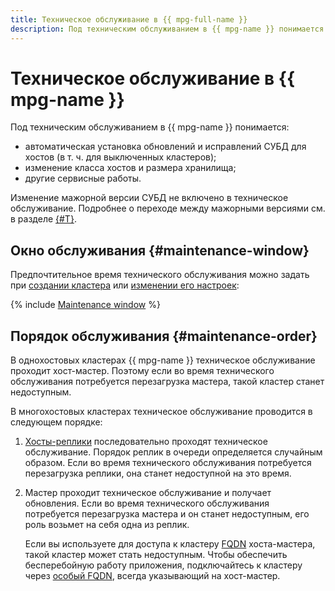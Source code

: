 ```yaml
---
title: Техническое обслуживание в {{ mpg-full-name }}
description: Под техническим обслуживанием в {{ mpg-name }} понимается автоматическая установка обновлений и исправлений СУБД для хостов (в т. ч. для выключенных кластеров), изменение класса хостов и размера хранилища и другие сервисные работы.
---
```


# Техническое обслуживание в {{ mpg-name }}

Под техническим обслуживанием в {{ mpg-name }} понимается:

* автоматическая установка обновлений и исправлений СУБД для хостов (в т. ч. для выключенных кластеров);
* изменение класса хостов и размера хранилища;
* другие сервисные работы.

Изменение мажорной версии СУБД не включено в техническое обслуживание. Подробнее о переходе между мажорными версиями см. в разделе [{#T}](../operations/cluster-version-update.md).

## Окно обслуживания {#maintenance-window}

Предпочтительное время технического обслуживания можно задать при [создании кластера](../operations/cluster-create.md) или [изменении его настроек](../operations/update.md):

{% include [Maintenance window](../../_includes/mdb/maintenance-window.md) %}

## Порядок обслуживания {#maintenance-order}

В однохостовых кластерах {{ mpg-name }} техническое обслуживание проходит хост-мастер. Поэтому если во время технического обслуживания потребуется перезагрузка мастера, такой кластер станет недоступным.

В многохостовых кластерах техническое обслуживание проводится в следующем порядке:

1. [Хосты-реплики](replication.md) последовательно проходят техническое обслуживание. Порядок реплик в очереди определяется случайным образом. Если во время технического обслуживания потребуется перезагрузка реплики, она станет недоступной на это время.
1. Мастер проходит техническое обслуживание и получает обновления. Если во время технического обслуживания потребуется перезагрузка мастера и он станет недоступным, его роль возьмет на себя одна из реплик.

    Если вы используете для доступа к кластеру [FQDN](../operations/connect.md#fqdn) хоста-мастера, такой кластер может стать недоступным. Чтобы обеспечить бесперебойную работу приложения, подключайтесь к кластеру через [особый FQDN](../operations/connect.md#fqdn-master), всегда указывающий на хост-мастер.
